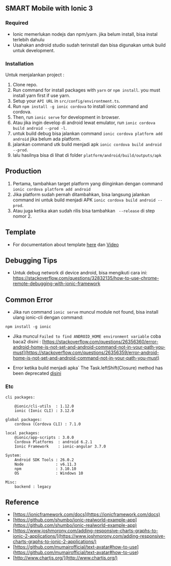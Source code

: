 ## SMART Mobile with Ionic 3

### Required
* Ionic memerlukan nodejs dan npm/yarn. jika belum install, bisa instal terlebih dahulu
* Usahakan android studio sudah terinstall dan bisa digunakan untuk build untuk development.

### Installation
Untuk menjalankan project :

1. Clone repo.
2. Run command for install packages with `yarn` or `npm install`. you must install yarn first if use yarn.
3. Setup your `API URL` in `src/config/environtment.ts`.
4. Run `npm install -g ionic cordova` to install ionic command and cordova.
5. Then, run `ionic serve` for development in browser.
6. Atau jika ingin develop di android lewat emulator, run `ionic cordova build android --prod -l`.
7. untuk build debug bisa jalankan command `ionic cordova platform add android` jika belum ada platform.
9. jalankan command utk build menjadi apk `ionic cordova build android --prod`.
10. lalu hasilnya bisa di lihat di folder `platform/android/build/outputs/apk`

## Production
1. Pertama, tambahkan target platform yang diinginkan dengan command `ionic cordova platform add android`
2. Jika platform sudah pernah ditambahkan, bisa langsung jalankan command ini untuk build menjadi APK `ionic cordova build android --prod`.
3. Atau juga ketika akan sudah rilis bisa tambahkan ` --release` di step nomor 2.

## Template
* For documentation about template [here](http://csform.com/documentation-for-ionic-3-ui-template-app-blue-light/#login-page) dan [Video](https://www.youtube.com/watch?v=FMR1BgGYbIE&list=PLQUKcFIakdPZ6cETZo3NRCvikLxZENH9G)

## Debugging Tips
* Untuk debug network di device android, bisa mengikuti cara ini:
https://stackoverflow.com/questions/32832135/how-to-use-chrome-remote-debugging-with-ionic-framework

## Common Error
* Jika run command `ionic serve` muncul module not found, bisa install ulang ionic-cli dengan command:
```
npm install -g ionic
```

* Jika muncul `Failed to find ANDROID_HOME environment variable` coba baca2 disini :
 [https://stackoverflow.com/questions/26356360/error-android-home-is-not-set-and-android-command-not-in-your-path-you-must](https://stackoverflow.com/questions/26356359/error-android-home-is-not-set-and-android-command-not-in-your-path-you-must)

* Error ketika build menjadi apka` The Task.leftShift(Closure) method has been deprecated  [disini](https://stackoverflow.com/questions/31310182/error-could-not-find-gradle-wrapper-within-android-sdk-might-need-to-update-yo/41177145#41177145)


### Etc
```
cli packages:

    @ionic/cli-utils  : 1.12.0
    ionic (Ionic CLI) : 3.12.0

global packages:
    cordova (Cordova CLI) : 7.1.0

local packages:
    @ionic/app-scripts : 3.0.0
    Cordova Platforms  : android 6.2.1
    Ionic Framework    : ionic-angular 3.7.0

System:
    Android SDK Tools : 26.0.2
    Node              : v6.11.3
    npm               : 3.10.10
    OS                : Windows 10

Misc:
    backend : legacy
```

## Reference
* [https://ionicframework.com/docs](https://ionicframework.com/docs)
* [https://github.com/shumbo/ionic-realworld-example-app](https://github.com/shumbo/ionic-realworld-example-app)
* [https://www.joshmorony.com/adding-responsive-charts-graphs-to-ionic-2-applications/](https://www.joshmorony.com/adding-responsive-charts-graphs-to-ionic-2-applications/)
* [https://github.com/mumairofficial/text-avatar#how-to-use] (https://github.com/mumairofficial/text-avatar#how-to-use)
* [http://www.chartjs.org/](http://www.chartjs.org/)
